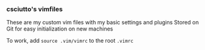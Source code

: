### csciutto's vimfiles
These are my custom vim files with my basic settings and plugins
Stored on Git for easy initialization on new machines

To work, add `source .vim/vimrc` to the root `.vimrc`
